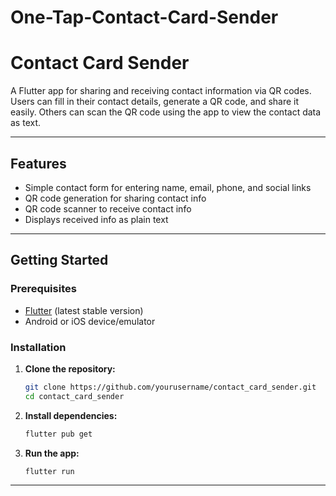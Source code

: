 # One-Tap-Contact-Card-Sender

# Contact Card Sender

A Flutter app for sharing and receiving contact information via QR codes. Users can fill in their contact details, generate a QR code, and share it easily. Others can scan the QR code using the app to view the contact data as text.

---

## Features

- Simple contact form for entering name, email, phone, and social links
- QR code generation for sharing contact info
- QR code scanner to receive contact info
- Displays received info as plain text

---

## Getting Started

### Prerequisites

- [Flutter](https://flutter.dev/docs/get-started/install) (latest stable version)
- Android or iOS device/emulator

### Installation

1. **Clone the repository:**

   ```bash
   git clone https://github.com/yourusername/contact_card_sender.git
   cd contact_card_sender
   ```

2. **Install dependencies:**

   ```bash
   flutter pub get
   ```

3. **Run the app:**

   ```bash
   flutter run
   ```

---
